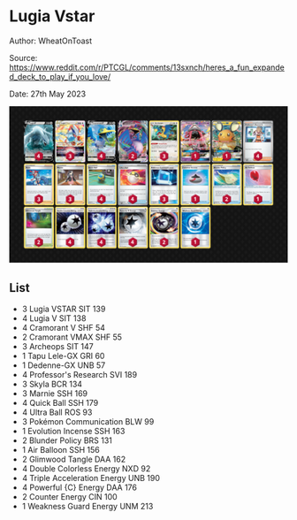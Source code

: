 # Lugia Vstar

Author: WheatOnToast

Source: <https://www.reddit.com/r/PTCGL/comments/13sxnch/heres_a_fun_expanded_deck_to_play_if_you_love/>

Date: 27th May 2023

![decklist](../../images/SVI/Lugia%20Vstar/5-%20Lugia%20Vstar.png)

## List

* 3 Lugia VSTAR SIT 139
* 4 Lugia V SIT 138
* 4 Cramorant V SHF 54
* 2 Cramorant VMAX SHF 55
* 3 Archeops SIT 147
* 1 Tapu Lele-GX GRI 60
* 1 Dedenne-GX UNB 57
* 4 Professor's Research SVI 189
* 3 Skyla BCR 134
* 3 Marnie SSH 169
* 4 Quick Ball SSH 179
* 4 Ultra Ball ROS 93
* 3 Pokémon Communication BLW 99
* 1 Evolution Incense SSH 163
* 2 Blunder Policy BRS 131
* 1 Air Balloon SSH 156
* 2 Glimwood Tangle DAA 162
* 4 Double Colorless Energy NXD 92
* 4 Triple Acceleration Energy UNB 190
* 4 Powerful {C} Energy DAA 176
* 2 Counter Energy CIN 100
* 1 Weakness Guard Energy UNM 213
